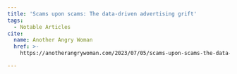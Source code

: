 ```yaml
---
title: 'Scams upon scams: The data-driven advertising grift'
tags:
  - Notable Articles
cite:
  name: Another Angry Woman
  href: >-
    https://anotherangrywoman.com/2023/07/05/scams-upon-scams-the-data-driven-advertising-grift/

---
```

